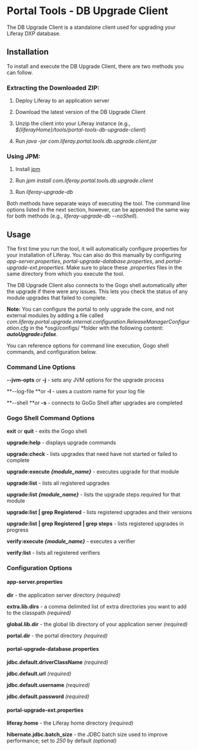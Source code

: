 # Portal Tools - DB Upgrade Client

The DB Upgrade Client is a standalone client used for upgrading your Liferay DXP database.

## Installation

To install and execute the DB Upgrade Client, there are two methods you can follow.

### Extracting the Downloaded ZIP:

1. Deploy Liferay to an application server

2. Download the latest version of the DB Upgrade Client

3. Unzip the client into your Liferay instance  (e.g., *${liferayHome}/tools/portal-tools-db-upgrade-client*)

4. Run *java -jar com.liferay.portal.tools.db.upgrade.client.jar*

### Using JPM:

1. Install [jpm](https://jpm4j.org/#!/)

2. Run *jpm install com.liferay.portal.tools.db.upgrade.client*

3. Run *liferay-upgrade-db*

Both methods have separate ways of executing the tool. The command line options listed in the next section, however, can be appended the same way for both methods (e.g., *liferay-upgrade-db --noShell*).

## Usage

The first time you run the tool, it will automatically configure properties for your installation of Liferay. You can also do this manually by configuring *app-server.properties*, *portal-upgrade-database.properties*, and *portal-upgrade-ext.properties*. Make sure to place these *.properties* files in the same directory from which you execute the tool.

The DB Upgrade Client also connects to the Gogo shell automatically after the upgrade if there were any issues. This lets you check the status of any module upgrades that failed to complete.

**Note:** You can configure the portal to only upgrade the core, and not external modules by adding a file called *com.liferay.portal.upgrade.internal.configuration.ReleaseManagerConfiguration.cfg* in the *osgi/configs/ *folder with the following content: **_autoUpgrade=false_**.

You can reference options for command line execution, Gogo shell commands, and configuration below.

### Command Line Options

**--jvm-opts** or **-j** - sets any JVM options for the upgrade process

**--log-file **or **-l** - uses a custom name for your log file

**--shell **or **-s** - connects to GoGo Shell after upgrades are completed

### Gogo Shell Command Options

**exit** or **quit** - exits the Gogo shell

**upgrade:help** - displays upgrade commands

**upgrade:check** - lists upgrades that need have not started or failed to complete

**upgrade:execute _{module_name}_** - executes upgrade for that module

**upgrade:list** - lists all registered upgrades

**upgrade:list _{module_name}_** - lists the upgrade steps required for that module

**upgrade:list | grep Registered** - lists registered upgrades and their versions

**upgrade:list | grep Registered | grep steps** - lists registered upgrades in progress

**verify:execute _{module_name}_** - executes a verifier

**verify:list** - lists all registered verifiers

### Configuration Options

#### app-server.properties

**dir** - the application server directory *(required)*

**extra.lib.dirs** - a comma delimited list of extra directories you want to add to the classpath *(required)*

**global.lib.dir** - the global lib directory of your application server *(required)*

**portal.dir** - the portal directory *(required)*

#### portal-upgrade-database.properties

**jdbc.default.driverClassName** *(required)*

**jdbc.default.url** *(required)*

**jdbc.default.username** *(required)*

**jdbc.default.password** *(required)*

#### portal-upgrade-ext.properties

**liferay.home** - the Liferay home directory *(required)*

**hibernate.jdbc.batch_size** - the JDBC batch size used to improve performance; set to *250* by default *(optional)*

